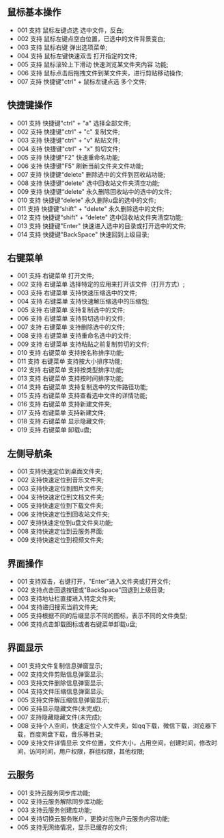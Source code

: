 ## 鼠标基本操作 
  - 001 支持 鼠标左键点选 选中文件，反白;
  - 002 支持 鼠标左键点空白位置，已选中的文件背景变白;
  - 003 支持 鼠标右键 弹出选项菜单;
  - 004 支持 鼠标左键快速双击 打开指定的文件;
  - 005 支持 鼠标滚轮上下滑动 快速浏览某文件夹内容 功能;
  - 006 支持 鼠标点击后拖拽文件到某文件夹，进行剪贴移动操作;
  - 007 支持 快捷键"ctrl" + 鼠标左键点选 多个文件;

## 快捷键操作
  - 001 支持 快捷键"ctrl" + "a" 选择全部文件;
  - 002 支持 快捷键"ctrl" + "c" 复制文件;
  - 003 支持 快捷键"ctrl" + "v" 粘贴文件;
  - 004 支持 快捷键"ctrl" + "x" 剪切文件;
  - 005 支持 快捷键"F2" 快速重命名功能;
  - 006 支持 快捷键"F5“ 刷新当前文件夹文件功能;
  - 007 支持 快捷键“delete" 删除选中的文件到回收站功能;
  - 008 支持 快捷键“delete" 选中回收站文件夹清空功能;
  - 009 支持 快捷键“delete" 永久删除回收站中的选中的文件;
  - 010 支持 快捷键“delete" 永久删除u盘的选中的文件;
  - 011 支持 快捷键“shift" + "delete" 永久删除选中的文件;
  - 012 支持 快捷键“shift" + “delete" 选中回收站文件夹清空功能;
  - 013 支持 快捷键"Enter" 快速进入选中的目录或打开选中的文件;
  - 014 支持 快捷键"BackSpace" 快速回到上级目录;

## 右键菜单
  - 001 支持 右键菜单 打开文件;
  - 002 支持 右键菜单 选择特定的应用来打开该文件（打开方式）;
  - 003 支持 右键菜单 支持快速压缩选中的文件;
  - 004 支持 右键菜单 支持快速解压缩选中的压缩包;
  - 005 支持 右键菜单 支持复制选中的文件;
  - 006 支持 右键菜单 支持剪切选中的文件;
  - 007 支持 右键菜单 支持删除选中的文件;
  - 008 支持 右键菜单 支持重命名选中的文件;
  - 009 支持 右键菜单 支持粘贴之前复制剪切的文件;
  - 010 支持 右键菜单 支持按名称排序功能;
  - 011 支持 右键菜单 支持按大小排序功能;
  - 012 支持 右键菜单 支持按类型排序功能;
  - 013 支持 右键菜单 支持按时间排序功能;
  - 014 支持 右键菜单 支持复制选中的文件路径功能;
  - 015 支持 右键菜单 支持查看选中文件的详情功能;
  - 016 支持 右键菜单 支持新建文件夹;
  - 017 支持 右键菜单 支持新建文件;
  - 018 支持 右键菜单 显示隐藏文件;
  - 019 支持 右键菜单 卸载u盘;

## 左侧导航条
  - 001 支持快速定位到桌面文件夹;
  - 002 支持快速定位到音乐文件夹;
  - 003 支持快速定位到图片文件夹;
  - 004 支持快速定位到文档文件夹;
  - 005 支持快速定位到下载文件夹;
  - 006 支持快速定位到回收站文件夹;
  - 007 支持快速定位到u盘文件夹功能;
  - 008 支持快速定位到云服务界面;
  - 009 支持快速定位到视频文件夹;  
  
## 界面操作
  - 001 支持双击，右键打开，"Enter"进入文件夹或打开文件;
  - 002 支持点击回退按钮或"BackSpace"回退到上级目录;
  - 003 支持地址栏直接进入特定文件夹;
  - 004 支持递归搜索当前文件夹;
  - 005 支持根据不同的后缀显示不同的图标，表示不同的文件类型;
  - 006 支持点击卸载图标或者右键菜单卸载u盘;  
  
## 界面显示
  - 001 支持文件复制信息弹窗显示;
  - 002 支持文件剪贴信息弹窗显示;
  - 003 支持文件删除信息弹窗显示;
  - 004 支持文件压缩信息弹窗显示;
  - 005 支持文件解压缩信息弹窗显示;
  - 006 支持显示隐藏文件(未完成);
  - 007 支持隐藏隐藏文件(未完成);
  - 008 支持个人空间，快速定位个人文件夹，如qq下载，微信下载，浏览器下载，百度网盘下载，音乐等目录;
  - 009 支持文件详情显示 文件位置，文件大小，占用空间，创建时间，修改时间，访问时间，用户权限，群组权限，其他权限;

## 云服务
  - 001 支持云服务同步库功能;
  - 002 支持云服务解除同步库功能;
  - 003 支持云服务创建库功能;
  - 004 支持切换云服务账户，更换对应账户云服务内容功能;
  - 005 支持无网络情况，显示已缓存的文件;
